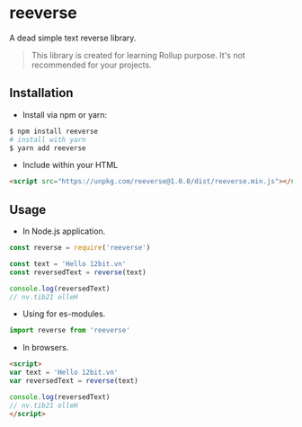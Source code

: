 # reeverse

A dead simple text reverse library.

> This library is created for learning Rollup purpose. It's not recommended for your projects.

## Installation

- Install via npm or yarn:

```bash
$ npm install reeverse
# install with yarn
$ yarn add reeverse
```

- Include within your HTML

```html
<script src="https://unpkg.com/reeverse@1.0.0/dist/reeverse.min.js"></script>
```

## Usage

- In Node.js application.

```js
const reverse = require('reeverse')

const text = 'Hello 12bit.vn'
const reversedText = reverse(text)

console.log(reversedText)
// nv.tib21 olleH
```

- Using for es-modules.

```js
import reverse from 'reeverse'
```

- In browsers.

```html
<script>
var text = 'Hello 12bit.vn'
var reversedText = reverse(text)

console.log(reversedText)
// nv.tib21 olleH
</script>
```
